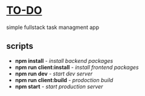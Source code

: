 # [TO-DO](http://app.todo.maksimenkoyr.com/login) 
simple fullstack task managment app 
## scripts 

- **npm install** - *install backend packages*
- **npm run client:install** - *install frontend packages* 
- **npm run dev** - *start dev server*
- **npm run client:build** - *prodoction build*
- **npm start** - *start production server* 
